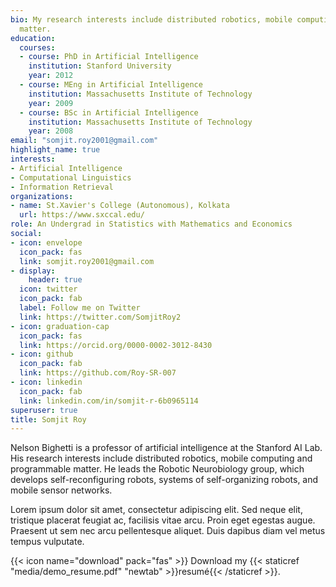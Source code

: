 ```yaml
---
bio: My research interests include distributed robotics, mobile computing and programmable
  matter.
education:
  courses:
  - course: PhD in Artificial Intelligence
    institution: Stanford University
    year: 2012
  - course: MEng in Artificial Intelligence
    institution: Massachusetts Institute of Technology
    year: 2009
  - course: BSc in Artificial Intelligence
    institution: Massachusetts Institute of Technology
    year: 2008
email: "somjit.roy2001@gmail.com"
highlight_name: true
interests:
- Artificial Intelligence
- Computational Linguistics
- Information Retrieval
organizations:
- name: St.Xavier's College (Autonomous), Kolkata
  url: https://www.sxccal.edu/
role: An Undergrad in Statistics with Mathematics and Economics
social:
- icon: envelope
  icon_pack: fas
  link: somjit.roy2001@gmail.com
- display:
    header: true
  icon: twitter
  icon_pack: fab
  label: Follow me on Twitter
  link: https://twitter.com/SomjitRoy2
- icon: graduation-cap
  icon_pack: fas
  link: https://orcid.org/0000-0002-3012-8430
- icon: github
  icon_pack: fab
  link: https://github.com/Roy-SR-007
- icon: linkedin
  icon_pack: fab
  link: linkedin.com/in/somjit-r-6b0965114
superuser: true
title: Somjit Roy
---
```


Nelson Bighetti is a professor of artificial intelligence at the Stanford AI Lab. His research interests include distributed robotics, mobile computing and programmable matter. He leads the Robotic Neurobiology group, which develops self-reconfiguring robots, systems of self-organizing robots, and mobile sensor networks.

Lorem ipsum dolor sit amet, consectetur adipiscing elit. Sed neque elit, tristique placerat feugiat ac, facilisis vitae arcu. Proin eget egestas augue. Praesent ut sem nec arcu pellentesque aliquet. Duis dapibus diam vel metus tempus vulputate.

{{< icon name="download" pack="fas" >}} Download my {{< staticref "media/demo_resume.pdf" "newtab" >}}resumé{{< /staticref >}}.
